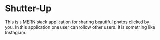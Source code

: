 # Shutter-Up
This is a MERN stack application for sharing beautiful photos clicked by you. In this application one user can follow other users. It is something like Instagram.
